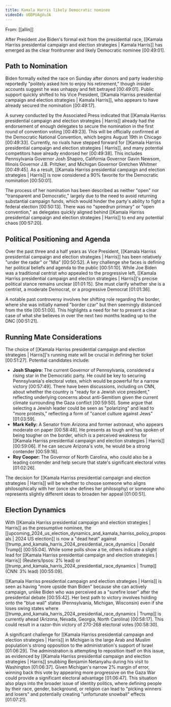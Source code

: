 ```yaml
---
title: Kamala Harris likely Democratic nominee
videoId: UQBPUAgVuJA
---
```


From: [[allin]] <br/> 

After President Joe Biden's formal exit from the presidential race, [[Kamala Harriss presidential campaign and election strategies | Kamala Harris]] has emerged as the clear frontrunner and likely Democratic nominee <a class="yt-timestamp" data-t="00:49:01">[00:49:01]</a>.

## Path to Nomination
Biden formally exited the race on Sunday after donors and party leadership reportedly "politely asked him to enjoy his retirement," though insider accounts suggest he was unhappy and felt betrayed <a class="yt-timestamp" data-t="00:49:01">[00:49:01]</a>. Public support quickly shifted to his Vice President, [[Kamala Harriss presidential campaign and election strategies | Kamala Harris]], who appears to have already secured the nomination <a class="yt-timestamp" data-t="00:49:17">[00:49:17]</a>.

A survey conducted by the Associated Press indicated that [[Kamala Harriss presidential campaign and election strategies | Harris]] already had the endorsement of enough delegates to secure the nomination in the first round of convention voting <a class="yt-timestamp" data-t="00:49:23">[00:49:23]</a>. This will be officially confirmed at the Democratic National Convention, which begins August 19th in Chicago <a class="yt-timestamp" data-t="00:49:33">[00:49:33]</a>. Currently, no rivals have stepped forward for [[Kamala Harriss presidential campaign and election strategies | Harris]], and many potential competitors have already endorsed her <a class="yt-timestamp" data-t="00:49:38">[00:49:38]</a>. This includes Pennsylvania Governor Josh Shapiro, California Governor Gavin Newsom, Illinois Governor J.B. Pritzker, and Michigan Governor Gretchen Whitmer <a class="yt-timestamp" data-t="00:49:45">[00:49:45]</a>. As a result, [[Kamala Harriss presidential campaign and election strategies | Harris]] is now considered a 90% favorite for the Democratic nomination <a class="yt-timestamp" data-t="00:50:01">[00:50:01]</a>.

The process of her nomination has been described as neither "open" nor "transparent and Democratic," largely due to the need to avoid returning substantial campaign funds, which would hinder the party's ability to fight a federal election <a class="yt-timestamp" data-t="00:50:13">[00:50:13]</a>. There was no "speedrun primary" or "open convention," as delegates quickly aligned behind [[Kamala Harriss presidential campaign and election strategies | Harris]] to end any potential chaos <a class="yt-timestamp" data-t="00:57:20">[00:57:20]</a>.

## Political Positioning and Agenda
Over the past three and a half years as Vice President, [[Kamala Harriss presidential campaign and election strategies | Harris]] has been relatively "under the radar" or "Mia" <a class="yt-timestamp" data-t="00:50:52">[00:50:52]</a>. A key challenge she faces is defining her political beliefs and agenda to the public <a class="yt-timestamp" data-t="00:51:10">[00:51:10]</a>. While Joe Biden was a traditional centrist who appealed to the progressive left, [[Kamala Harriss presidential campaign and election strategies | Harris]]'s precise political stance remains unclear <a class="yt-timestamp" data-t="01:01:15">[01:01:15]</a>. She must clarify whether she is a centrist, a moderate Democrat, or a progressive Democrat <a class="yt-timestamp" data-t="01:01:36">[01:01:36]</a>.

A notable past controversy involves her shifting role regarding the border, where she was initially named "border czar" but then seemingly distanced from the title <a class="yt-timestamp" data-t="00:51:00">[00:51:00]</a>. This highlights a need for her to present a clear case of what she believes in over the next two months leading up to the DNC <a class="yt-timestamp" data-t="00:51:21">[00:51:21]</a>.

## Running Mate Considerations
The choice of [[Kamala Harriss presidential campaign and election strategies | Harris]]'s running mate will be crucial in defining her ticket <a class="yt-timestamp" data-t="00:51:27">[00:51:27]</a>. Potential candidates include:
*   **Josh Shapiro:** The current Governor of Pennsylvania, considered a rising star in the Democratic party. He could be key to securing Pennsylvania's electoral votes, which would be powerful for a narrow victory <a class="yt-timestamp" data-t="00:57:49">[00:57:49]</a>. There have been discussions, including on CNN, about whether the country is "ready for a Jewish vice president," reflecting underlying concerns about anti-Semitism given the current climate surrounding the Gaza conflict <a class="yt-timestamp" data-t="00:59:50">[00:59:50]</a>. Some argue that selecting a Jewish leader could be seen as "polarizing" and lead to "more protests," reflecting a form of "cancel culture against Jews" <a class="yt-timestamp" data-t="01:03:59">[01:03:59]</a>.
*   **Mark Kelly:** A Senator from Arizona and former astronaut, who appears moderate on paper <a class="yt-timestamp" data-t="00:58:48">[00:58:48]</a>. He presents as tough and has spoken of being tougher on the border, which is a perceived weakness for [[Kamala Harriss presidential campaign and election strategies | Harris]] <a class="yt-timestamp" data-t="00:59:06">[00:59:06]</a>. If he can secure Arizona's vote, he would be a strong contender <a class="yt-timestamp" data-t="00:59:16">[00:59:16]</a>.
*   **Roy Cooper:** The Governor of North Carolina, who could also be a leading contender and help secure that state's significant electoral votes <a class="yt-timestamp" data-t="01:02:26">[01:02:26]</a>.

The decision for [[Kamala Harriss presidential campaign and election strategies | Harris]] will be whether to choose someone who aligns philosophically with her (once she defines her philosophy) or someone who represents slightly different ideas to broaden her appeal <a class="yt-timestamp" data-t="01:00:51">[01:00:51]</a>.

## Election Dynamics
With [[Kamala Harriss presidential campaign and election strategies | Harris]] as the presumptive nominee, the [[upcoming_2024_us_election_dynamics_and_kamala_harriss_policy_proposals | 2024 US election]] is now a "dead heat" against [[trump_and_kamala_harris_2024_presidential_race_dynamics | Donald Trump]] <a class="yt-timestamp" data-t="00:55:04">[00:55:04]</a>. While some polls show a tie, others indicate a slight lead for [[Kamala Harriss presidential campaign and election strategies | Harris]] (Reuters/Ipsos: 2% lead) or [[trump_and_kamala_harris_2024_presidential_race_dynamics | Trump]] (CNN: 3% lead) <a class="yt-timestamp" data-t="00:55:09">[00:55:09]</a>.

[[Kamala Harriss presidential campaign and election strategies | Harris]] is seen as having "more upside than Biden" because she can actively campaign, unlike Biden who was perceived as a "surefire loser" after the presidential debate <a class="yt-timestamp" data-t="00:55:42">[00:55:42]</a>. Her best path to victory involves holding onto the "blue wall" states (Pennsylvania, Michigan, Wisconsin) even if she loses swing states where [[trump_and_kamala_harris_2024_presidential_race_dynamics | Trump]] is currently ahead (Arizona, Nevada, Georgia, North Carolina) <a class="yt-timestamp" data-t="00:58:17">[00:58:17]</a>. This could result in a razor-thin victory of 270-268 electoral votes <a class="yt-timestamp" data-t="00:58:30">[00:58:30]</a>.

A significant challenge for [[Kamala Harriss presidential campaign and election strategies | Harris]] in Michigan is the large Arab and Muslim population's strong opposition to the administration's support of Israel <a class="yt-timestamp" data-t="01:06:29">[01:06:29]</a>. The administration is attempting to reposition itself on this issue, as evidenced by [[Kamala Harriss presidential campaign and election strategies | Harris]] snubbing Benjamin Netanyahu during his visit to Washington <a class="yt-timestamp" data-t="01:06:37">[01:06:37]</a>. Given Michigan's narrow 2% margin of error, winning back this vote by appearing more progressive on the Gaza War could provide a significant electoral advantage <a class="yt-timestamp" data-t="01:06:47">[01:06:47]</a>. This situation also plays into the broader issue of identity politics, where defining people by their race, gender, background, or religion can lead to "picking winners and losers" and potentially creating "unfortunate snowball" effects <a class="yt-timestamp" data-t="01:07:21">[01:07:21]</a>.